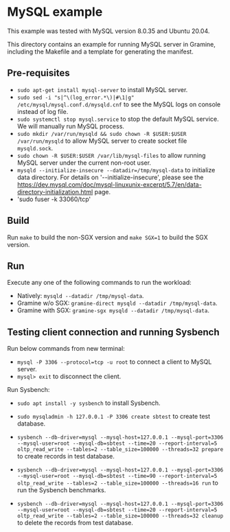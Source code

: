 # MySQL example

This example was tested with MySQL version 8.0.35 and Ubuntu 20.04.

This directory contains an example for running MySQL server in Gramine,
including the Makefile and a template for generating the manifest.

## Pre-requisites

- `sudo apt-get install mysql-server` to install MySQL server.
- `sudo sed -i "s|^\(log_error.*\)|#\1|g" /etc/mysql/mysql.conf.d/mysqld.cnf`
  to see the MySQL logs on console instead of log file.
- `sudo systemctl stop mysql.service` to stop the default MySQL service. We
  will manually run MySQL process.
- `sudo mkdir /var/run/mysqld && sudo chown -R $USER:$USER /var/run/mysqld`
  to allow MySQL server to create socket file `mysqld.sock`.
- `sudo chown -R $USER:$USER /var/lib/mysql-files` to allow running MySQL
  server under the current non-root user.
- `mysqld --initialize-insecure --datadir=/tmp/mysql-data` to initialize data
  directory. For details on '--initialize-insecure', please see the
  https://dev.mysql.com/doc/mysql-linuxunix-excerpt/5.7/en/data-directory-initialization.html
  page.
- 'sudo fuser -k 33060/tcp'
## Build

Run `make` to build the non-SGX version and `make SGX=1` to build the SGX
version.

## Run

Execute any one of the following commands to run the workload:

- Natively: `mysqld --datadir /tmp/mysql-data`.
- Gramine w/o SGX: `gramine-direct mysqld --datadir /tmp/mysql-data`.
- Gramine with SGX: `gramine-sgx mysqld --datadir /tmp/mysql-data`.

## Testing client connection and running Sysbench

Run below commands from new terminal:

- `mysql -P 3306 --protocol=tcp -u root` to connect a client to MySQL server.
- `mysql> exit` to disconnect the client.

Run Sysbench:

- `sudo apt install -y sysbench` to install Sysbench.
- `sudo mysqladmin -h 127.0.0.1 -P 3306 create sbtest` to create test database.

- `sysbench --db-driver=mysql --mysql-host=127.0.0.1 --mysql-port=3306 --mysql-user=root --mysql-db=sbtest --time=20 --report-interval=5 oltp_read_write --tables=2 --table_size=100000 --threads=32 prepare`
  to create records in test database.
- `sysbench --db-driver=mysql --mysql-host=127.0.0.1 --mysql-port=3306 --mysql-user=root --mysql-db=sbtest --time=90 --report-interval=5 oltp_read_write --tables=2 --table_size=100000 --threads=16 run`
  to run the Sysbench benchmarks.
- `sysbench --db-driver=mysql --mysql-host=127.0.0.1 --mysql-port=3306 --mysql-user=root --mysql-db=sbtest --time=20 --report-interval=5 oltp_read_write --tables=2 --table_size=100000 --threads=32 cleanup`
  to delete the records from test database.

